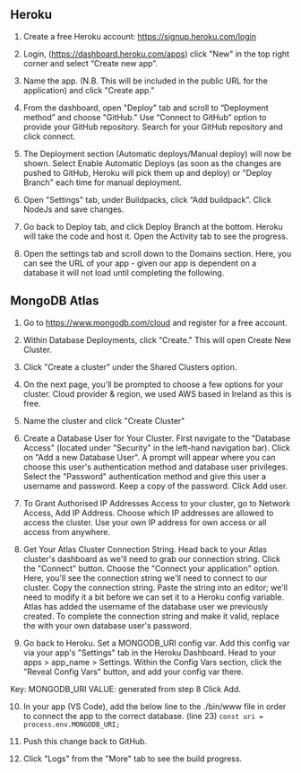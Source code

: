## Heroku

1. Create a free Heroku account: https://signup.heroku.com/login

2. Login, (https://dashboard.heroku.com/apps) click "New" in the top right corner and select “Create new app”.

3. Name the app. (N.B. This will be included in the public URL for the application) and click "Create app."

4. From the dashboard, open "Deploy" tab and scroll to “Deployment method” and choose "GitHub."
   Use “Connect to GitHub” option to provide your GitHub repository. Search for your GitHub repository and click connect.

5. The Deployment section (Automatic deploys/Manual deploy) will now be shown. Select Enable Automatic Deploys (as soon as the changes are pushed to GitHub, Heroku will pick them up and deploy) or "Deploy Branch" each time for manual deployment.

6. Open "Settings" tab, under Buildpacks, click “Add buildpack”. Click NodeJs and save changes.

7. Go back to Deploy tab, and click Deploy Branch at the bottom. Heroku will take the code and host it. Open the Activity tab to see the progress.

8. Open the settings tab and scroll down to the Domains section. Here, you can see the URL of your app - given our app is dependent on a database it will not load until completing the following.

## MongoDB Atlas

1. Go to https://www.mongodb.com/cloud and register for a free account.

2. Within Database Deployments, click "Create." This will open Create New Cluster.

3. Click "Create a cluster" under the Shared Clusters option.

4. On the next page, you'll be prompted to choose a few options for your cluster. Cloud provider & region, we used AWS based in Ireland as this is free.

5. Name the cluster and click "Create Cluster"

6. Create a Database User for Your Cluster. First navigate to the "Database Access" (located under "Security" in the left-hand navigation bar). Click on "Add a new Database User". A prompt will appear where you can choose this user's authentication method and database user privileges.
   Select the "Password" authentication method and give this user a username and password. Keep a copy of the password. Click Add user.

7. To Grant Authorised IP Addresses Access to your cluster, go to Network Access, Add IP Address.
   Choose which IP addresses are allowed to access the cluster. Use your own IP address for own access or all access from anywhere.

8. Get Your Atlas Cluster Connection String.
   Head back to your Atlas cluster's dashboard as we'll need to grab our connection string.
   Click the "Connect" button. Choose the "Connect your application" option.
   Here, you'll see the connection string we'll need to connect to our cluster. Copy the connection string.
   Paste the string into an editor; we'll need to modify it a bit before we can set it to a Heroku config variable. Atlas has added the username of the database user we previously created. To complete the connection string and make it valid, replace the <password> with your own database user's password.

9. Go back to Heroku. Set a MONGODB_URI config var. Add this config var via your app's "Settings" tab in the Heroku Dashboard. Head to your apps > app_name > Settings. Within the Config Vars section, click the "Reveal Config Vars" button, and add your config var there.

Key: MONGODB_URI
VALUE: generated from step 8
Click Add.

10. In your app (VS Code), add the below line to the ./bin/www file in order to connect the app to the correct database.
    (line 23)
    `const uri = process.env.MONGODB_URI;`

11. Push this change back to GitHub.

12. Click "Logs" from the "More" tab to see the build progress.
